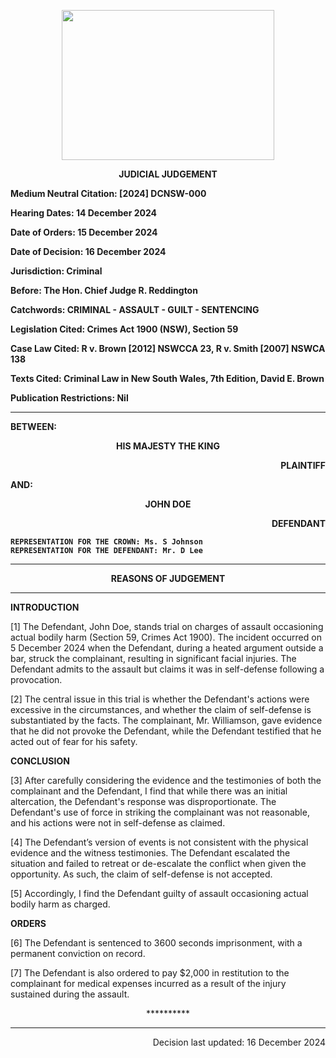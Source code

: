 <p align="center"> 
<img width=340 height =240 src="https://upload.wikimedia.org/wikipedia/commons/thumb/2/21/Coat_of_Arms_of_New_South_Wales.svg/1280px-Coat_of_Arms_of_New_South_Wales.svg.png"> 
</p>

<p align="center"><b>
JUDICIAL JUDGEMENT
</b></p>

<b>
	
Medium Neutral Citation: [2024] DCNSW-000

Hearing Dates: 14 December 2024

Date of Orders: 15 December 2024

Date of Decision: 16 December 2024

Jurisdiction: Criminal

Before: The Hon. Chief Judge R. Reddington

Catchwords: CRIMINAL - ASSAULT - GUILT - SENTENCING

Legislation Cited: Crimes Act 1900 (NSW), Section 59

Case Law Cited: R v. Brown [2012] NSWCCA 23, R v. Smith [2007] NSWCA 138

Texts Cited: Criminal Law in New South Wales, 7th Edition, David E. Brown

Publication Restrictions: Nil

---
BETWEEN:
<p align="center"><b>		HIS MAJESTY THE KING				</b>
<p align="right">		PLAINTIFF
<p>				AND:
<p align="center"><b>		JOHN DOE			</b>
<p align="right">		DEFENDANT

```
REPRESENTATION FOR THE CROWN: Ms. S Johnson
REPRESENTATION FOR THE DEFENDANT: Mr. D Lee
```
</b>

---

<p align="center"><b>		REASONS OF JUDGEMENT				</b>

---
	
**INTRODUCTION**

[1] The Defendant, John Doe, stands trial on charges of assault occasioning actual bodily harm (Section 59, Crimes Act 1900). The incident occurred on 5 December 2024 when the Defendant, during a heated argument outside a bar, struck the complainant, resulting in significant facial injuries. The Defendant admits to the assault but claims it was in self-defense following a provocation.

[2] The central issue in this trial is whether the Defendant's actions were excessive in the circumstances, and whether the claim of self-defense is substantiated by the facts. The complainant, Mr. Williamson, gave evidence that he did not provoke the Defendant, while the Defendant testified that he acted out of fear for his safety.

**CONCLUSION**

[3] After carefully considering the evidence and the testimonies of both the complainant and the Defendant, I find that while there was an initial altercation, the Defendant's response was disproportionate. The Defendant's use of force in striking the complainant was not reasonable, and his actions were not in self-defense as claimed.

[4] The Defendant’s version of events is not consistent with the physical evidence and the witness testimonies. The Defendant escalated the situation and failed to retreat or de-escalate the conflict when given the opportunity. As such, the claim of self-defense is not accepted.

[5] Accordingly, I find the Defendant guilty of assault occasioning actual bodily harm as charged.

**ORDERS**

[6] The Defendant is sentenced to 3600 seconds imprisonment, with a permanent conviction on record.

[7] The Defendant is also ordered to pay $2,000 in restitution to the complainant for medical expenses incurred as a result of the injury sustained during the assault.

<p align="center"> ********** </p>

---
<p align="right">		Decision last updated: 16 December 2024

